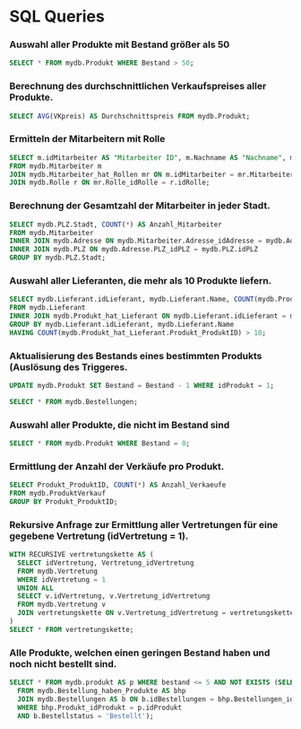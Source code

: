 # SQL Queries

### Auswahl aller Produkte mit Bestand größer als 50
```sql
SELECT * FROM mydb.Produkt WHERE Bestand > 50;
```

### Berechnung des durchschnittlichen Verkaufspreises aller Produkte.
```sql
SELECT AVG(VKpreis) AS Durchschnittspreis FROM mydb.Produkt;
```

### Ermitteln der Mitarbeitern mit Rolle
```sql
SELECT m.idMitarbeiter AS "Mitarbeiter ID", m.Nachname AS "Nachname", m.Vorname AS "Vorname", r.Name AS "Rolle"
FROM mydb.Mitarbeiter m
JOIN mydb.Mitarbeiter_hat_Rollen mr ON m.idMitarbeiter = mr.Mitarbeiter_idMitarbeiter
JOIN mydb.Rolle r ON mr.Rolle_idRolle = r.idRolle;
```

### Berechnung der Gesamtzahl der Mitarbeiter in jeder Stadt.
```sql
SELECT mydb.PLZ.Stadt, COUNT(*) AS Anzahl_Mitarbeiter 
FROM mydb.Mitarbeiter 
INNER JOIN mydb.Adresse ON mydb.Mitarbeiter.Adresse_idAdresse = mydb.Adresse.idAdresse 
INNER JOIN mydb.PLZ ON mydb.Adresse.PLZ_idPLZ = mydb.PLZ.idPLZ 
GROUP BY mydb.PLZ.Stadt;
```

### Auswahl aller Lieferanten, die mehr als 10 Produkte liefern.
```sql
SELECT mydb.Lieferant.idLieferant, mydb.Lieferant.Name, COUNT(mydb.Produkt_hat_Lieferant.Produkt_ProduktID) AS AnzahlProdukte
FROM mydb.Lieferant 
INNER JOIN mydb.Produkt_hat_Lieferant ON mydb.Lieferant.idLieferant = mydb.Produkt_hat_Lieferant.Lieferant_idLieferant 
GROUP BY mydb.Lieferant.idLieferant, mydb.Lieferant.Name
HAVING COUNT(mydb.Produkt_hat_Lieferant.Produkt_ProduktID) > 10;
```

### Aktualisierung des Bestands eines bestimmten Produkts (Auslösung des Triggeres.
```sql
UPDATE mydb.Produkt SET Bestand = Bestand - 1 WHERE idProdukt = 1;
```
```sql
SELECT * FROM mydb.Bestellungen;
```

### Auswahl aller Produkte, die nicht im Bestand sind
```sql
SELECT * FROM mydb.Produkt WHERE Bestand = 0;
```

### Ermittlung der Anzahl der Verkäufe pro Produkt.
```sql
SELECT Produkt_ProduktID, COUNT(*) AS Anzahl_Verkaeufe 
FROM mydb.ProduktVerkauf 
GROUP BY Produkt_ProduktID;
```

### Rekursive Anfrage zur Ermittlung aller Vertretungen für eine gegebene Vertretung (idVertretung = 1).
```sql
WITH RECURSIVE vertretungskette AS (
  SELECT idVertretung, Vertretung_idVertretung 
  FROM mydb.Vertretung 
  WHERE idVertretung = 1
  UNION ALL
  SELECT v.idVertretung, v.Vertretung_idVertretung 
  FROM mydb.Vertretung v
  JOIN vertretungskette ON v.Vertretung_idVertretung = vertretungskette.idVertretung
)
SELECT * FROM vertretungskette;
```

### Alle Produkte, welchen einen geringen Bestand haben und noch nicht bestellt sind.
```sql
SELECT * FROM mydb.produkt AS p WHERE bestand <= 5 AND NOT EXISTS (SELECT 1
  FROM mydb.Bestellung_haben_Produkte AS bhp
  JOIN mydb.Bestellungen AS b ON b.idBestellungen = bhp.Bestellungen_idBestellungen
  WHERE bhp.Produkt_idProdukt = p.idProdukt
  AND b.Bestellstatus = 'Bestellt');
```


